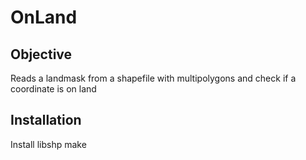 OnLand
======

Objective
---------

Reads a landmask from a shapefile with multipolygons and check if a coordinate is on land

Installation
------------

Install libshp
make

